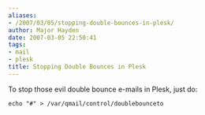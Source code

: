 ```yaml
---
aliases:
- /2007/03/05/stopping-double-bounces-in-plesk/
author: Major Hayden
date: 2007-03-05 22:50:41
tags:
- mail
- plesk
title: Stopping Double Bounces in Plesk
---
```


To stop those evil double bounce e-mails in Plesk, just do:

`echo "#" > /var/qmail/control/doublebounceto`